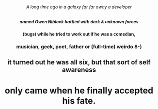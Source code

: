 <div align="center">
  
###### A long time ago in a galaxy far far away a developer

##### named Owen Niblock battled with dark & unknown forces

#### (bugs) while he tried to work out if he was a comedian,

### musician, geek, poet, father or (full-time) weirdo 8-)

## it turned out he was all six, but that sort of self awareness

# only came when he finally accepted his fate. 

</div>

